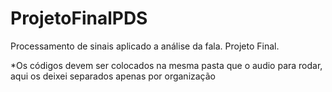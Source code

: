 # ProjetoFinalPDS
Processamento de sinais aplicado a análise da fala. Projeto Final.

*Os códigos devem ser colocados na mesma pasta que o audio para rodar, aqui os deixei separados apenas por organização
